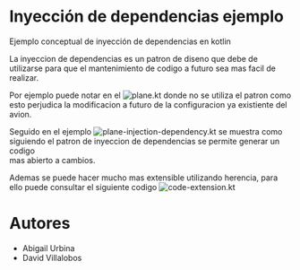 # Inyección de dependencias ejemplo

Ejemplo conceptual de inyección de dependencias en kotlin

La inyeccion de dependencias es un patron de diseno 
que debe de utilizarse para que el mantenimiento de 
codigo a futuro sea mas facil de realizar.

Por ejemplo puede notar en el ![plane.kt](src/plane.kt) donde no se utiliza 
el patron como esto perjudica la modificacion a futuro de la configuracion ya existiente del avion.

Seguido en el ejemplo  ![plane-injection-dependency.kt](src/plane-injection-dependency.kt) se muestra como siguiendo el 
patron de inyeccion de dependencias se permite generar un codigo  
mas abierto a cambios.

Ademas se puede hacer mucho mas extensible utilizando herencia, para ello 
puede consultar el siguiente codigo ![code-extension.kt](src/code-extension.kt)

# Autores
* Abigail Urbina
* David Villalobos
